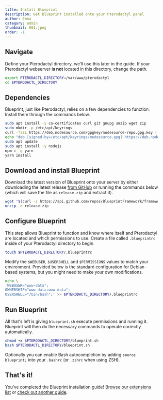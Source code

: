 ```yaml
---
title: Install Blueprint
description: Get Blueprint installed onto your Pterodactyl panel
author: Emma
category: admin
thumbnail: 001.jpeg
order: -1
---
```


## Navigate

Define your Pterodactyl directory, we'll use this later in the guide. If your Pterodactyl webserver **is not** located in this directory, change the path.

```bash
export PTERODACTL_DIRECTORY=/var/www/pterodactyl
cd $PTERODACTL_DIRECTORY
```

## Dependencies

Blueprint, just like Pterodactyl, relies on a few dependencies to function. Install them through the commands below.

```bash
sudo apt install -y ca-certificates curl git gnupg unzip wget zip
sudo mkdir -p /etc/apt/keyrings
curl -fsSL https://deb.nodesource.com/gpgkey/nodesource-repo.gpg.key | sudo gpg --dearmor -o /etc/apt/keyrings/nodesource.gpg
echo "deb [signed-by=/etc/apt/keyrings/nodesource.gpg] https://deb.nodesource.com/node_20.x nodistro main" | tee /etc/apt/sources.list.d/nodesource.list
sudo apt update
sudo apt install -y nodejs
npm i -g yarn
yarn install
```

## Download and install Blueprint

Download the latest version of Blueprint onto your server by either downloading the latest release [from GitHub](https://github.com/BlueprintFramework/framework/releases/latest) or running the commands below (which will save the file as `release.zip` and extract it).

```bash
wget "$(curl -s https://api.github.com/repos/BlueprintFramework/framework/releases/latest | grep 'browser_download_url' | cut -d '"' -f 4)" -O $PTERODACTL_DIRECTORY/release.zip
unzip -o release.zip
```

## Configure Blueprint

This step allows Blueprint to function and know where itself and Pterodactyl are located and which permissions to use. Create a file called `.blueprintrc` inside of your Pterodactyl directory to begin.

```bash
touch $PTERODACTL_DIRECTORY/.blueprintrc
```

Modify the `$WEBUSER`, `$USERSHELL` and `$PERMISSIONS` values to match your environment. Provided below is the standard configuration for Debian-based systems, but you might need to make your own modifications.

```bash
echo \
'WEBUSER="www-data";
OWNERSHIP="www-data:www-data";
USERSHELL="/bin/bash";' >> $PTERODACTL_DIRECTORY/.blueprintrc
```

## Run Blueprint

All that's left is giving `blueprint.sh` execute permissions and running it. Blueprint will then do the necessary commands to operate correctly automatically.

```bash
chmod +x $PTERODACTL_DIRECTORY/blueprint.sh
bash $PTERODACTL_DIRECTORY/blueprint.sh
```

Optionally you can enable Bash autocompletion by adding `source blueprint;` into your `.bashrc` (or `.zshrc` when using ZSH).

## That's it!

You've completed the Blueprint installation guide! [Browse our extensions list](/browse) or [check out another guide](/guides).
